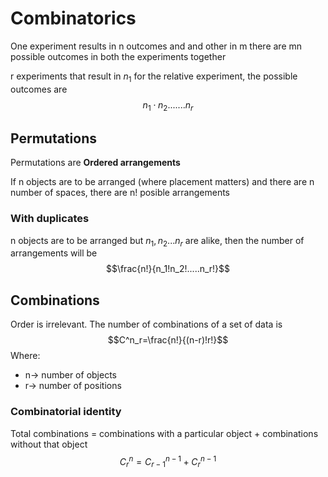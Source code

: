 # Combinatorics 
One experiment results in n outcomes and and other in m there are mn possible outcomes in both the experiments together

r experiments that result in $n_1$ for the relative experiment, the possible outcomes are $$n_1\cdot n_2.......n_r$$

## Permutations 
Permutations are **Ordered arrangements**

If n objects are to be arranged (where placement matters) and there are n number of spaces, there are n! posible arrangements

### With duplicates
n objects are to be arranged but $n_1,n_2...n_r$ are alike, then the number of arrangements will be 
$$\frac{n!}{n_1!n_2!.....n_r!}$$
## Combinations 
Order is irrelevant. The number of combinations of a set of data is$$C^n_r=\frac{n!}{(n-r)!r!}$$
Where:
- n→ number of objects  
- r-> number of positions

### Combinatorial identity
Total combinations = combinations with a particular object + combinations without that object
$$C^n_r=C^{n-1}_{r-1}+C^{n-1}_{r}$$
